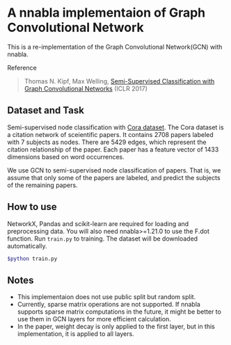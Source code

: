 # A nnabla implementaion of Graph Convolutional Network

This is a re-implementation of the Graph Convolutional Network(GCN) with nnabla.

Reference
> Thomas N. Kipf, Max Welling, [Semi-Supervised Classification with Graph Convolutional Networks](https://openreview.net/pdf?id=SJU4ayYgl) (ICLR 2017)

## Dataset and Task

Semi-supervised node classification with [Cora dataset](https://relational.fit.cvut.cz/dataset/CORA).
The Cora dataset is a citation network of sceientific papers.  It contains 2708 papers labeled with 7 subjects as nodes. There are 5429 edges, which represent the citation relationship of the paper. Each paper has a feature vector of 1433 dimensions based on word occurrences.

We use GCN to semi-supervised node classification of papers. That is, we assume that only some of the papers are labeled, and predict the subjects of the remaining papers.

## How to use

NetworkX, Pandas and scikit-learn are required for loading and preprocessing data. You will also need nnabla>=1.21.0 to use the F.dot function.
Run `train.py` to training. The dataset will be downloaded automatically.

```sh
$python train.py
```

## Notes

- This implementaion does not use public split but random split.
- Currently, sparse matrix operations are not supported. If nnabla supports sparse matrix computations in the future, it might be better to use them in GCN layers for more efficient calculation.
- In the paper, weight decay is only applied to the first layer, but in this implementation, it is applied to all layers.
